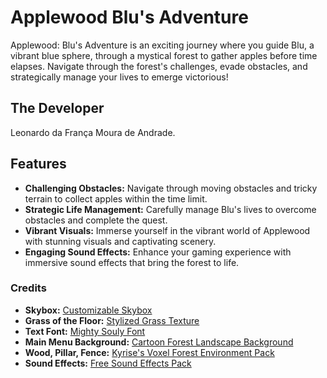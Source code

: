 # Applewood Blu's Adventure
Applewood: Blu's Adventure is an exciting journey where you guide Blu, a vibrant blue sphere, through a mystical forest to gather apples before time elapses. Navigate through the forest's challenges, evade obstacles, and strategically manage your lives to emerge victorious!

## The Developer
Leonardo da França Moura de Andrade.

## Features
- **Challenging Obstacles:** Navigate through moving obstacles and tricky terrain to collect apples within the time limit.
- **Strategic Life Management:** Carefully manage Blu's lives to overcome obstacles and complete the quest.
- **Vibrant Visuals:** Immerse yourself in the vibrant world of Applewood with stunning visuals and captivating scenery.
- **Engaging Sound Effects:** Enhance your gaming experience with immersive sound effects that bring the forest to life.





### Credits
- **Skybox:** [Customizable Skybox](https://assetstore.unity.com/packages/2d/textures-materials/sky/customizable-skybox-174576)
- **Grass of the Floor:** [Stylized Grass Texture](https://assetstore.unity.com/packages/2d/textures-materials/glass/stylized-grass-texture-153153)
- **Text Font:** [Mighty Souly Font](https://www.fontspace.com/mighty-souly-font-f111821)
- **Main Menu Background:** [Cartoon Forest Landscape Background](https://www.freepik.com/free-vector/cartoon-forest-landscape-endless-nature-background-computer-games-nature-tree-outdoor-plant-green-natural-environment-wood_10600816.htm#query=game%20background&position=4&from_view=keyword&track=ais&uuid=0d6dc7fc-1891-4382-a6c6-0fd03a25b884)
- **Wood, Pillar, Fence:** [Kyrise's Voxel Forest Environment Pack](https://kyrise.itch.io/kyrises-voxel-forest-environment-pack)
- **Sound Effects:** [Free Sound Effects Pack](https://assetstore.unity.com/packages/audio/sound-fx/free-sound-effects-pack-155776)
